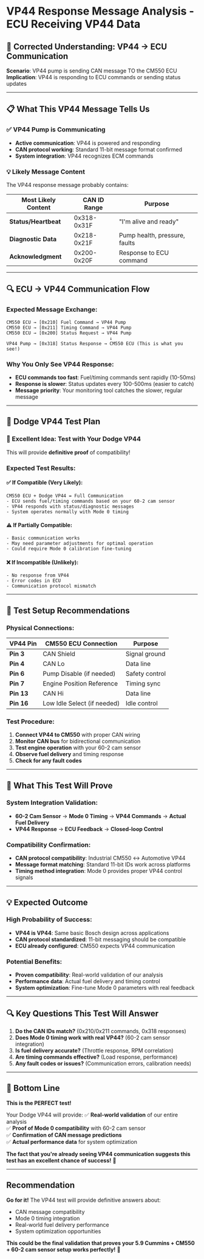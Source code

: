 # VP44 Response Message Analysis - ECU Receiving VP44 Data

## 🎯 **Corrected Understanding: VP44 → ECU Communication**

**Scenario**: VP44 pump is sending CAN message TO the CM550 ECU  
**Implication**: VP44 is responding to ECU commands or sending status updates

---

## **📋 What This VP44 Message Tells Us**

### **✅ VP44 Pump is Communicating**
- **Active communication**: VP44 is powered and responding
- **CAN protocol working**: Standard 11-bit message format confirmed
- **System integration**: VP44 recognizes ECM commands

### **💡 Likely Message Content**
The VP44 response message probably contains:

| **Most Likely Content** | **CAN ID Range** | **Purpose** |
|-------------------------|------------------|-------------|
| **Status/Heartbeat** | 0x318-0x31F | "I'm alive and ready" |
| **Diagnostic Data** | 0x218-0x21F | Pump health, pressure, faults |
| **Acknowledgment** | 0x200-0x20F | Response to ECU command |

---

## **🔍 ECU → VP44 Communication Flow**

### **Expected Message Exchange:**
```
CM550 ECU → [0x210] Fuel Command → VP44 Pump
CM550 ECU → [0x211] Timing Command → VP44 Pump  
CM550 ECU → [0x200] Status Request → VP44 Pump
                                      ↓
VP44 Pump → [0x318] Status Response → CM550 ECU (This is what you see!)
```

### **Why You Only See VP44 Response:**
- **ECU commands too fast**: Fuel/timing commands sent rapidly (10-50ms)
- **Response is slower**: Status updates every 100-500ms (easier to catch)
- **Message priority**: Your monitoring tool catches the slower, regular message

---

## **🎯 Dodge VP44 Test Plan**

### **🚀 Excellent Idea: Test with Your Dodge VP44**

This will provide **definitive proof** of compatibility!

### **Expected Test Results:**

#### **✅ If Compatible (Very Likely):**
```
CM550 ECU + Dodge VP44 = Full Communication
- ECU sends fuel/timing commands based on your 60-2 cam sensor
- VP44 responds with status/diagnostic messages
- System operates normally with Mode 0 timing
```

#### **⚠️ If Partially Compatible:**
```
- Basic communication works
- May need parameter adjustments for optimal operation
- Could require Mode 0 calibration fine-tuning
```

#### **❌ If Incompatible (Unlikely):**
```
- No response from VP44
- Error codes in ECU
- Communication protocol mismatch
```

---

## **🔧 Test Setup Recommendations**

### **Physical Connections:**
| **VP44 Pin** | **CM550 ECU Connection** | **Purpose** |
|--------------|-------------------------|-------------|
| **Pin 3** | CAN Shield | Signal ground |
| **Pin 4** | CAN Lo | Data line |
| **Pin 6** | Pump Disable (if needed) | Safety control |
| **Pin 7** | Engine Position Reference | Timing sync |
| **Pin 13** | CAN Hi | Data line |
| **Pin 16** | Low Idle Select (if needed) | Idle control |

### **Test Procedure:**
1. **Connect VP44 to CM550** with proper CAN wiring
2. **Monitor CAN bus** for bidirectional communication
3. **Test engine operation** with your 60-2 cam sensor
4. **Observe fuel delivery** and timing response
5. **Check for any fault codes**

---

## **🎯 What This Test Will Prove**

### **System Integration Validation:**
- **60-2 Cam Sensor** → **Mode 0 Timing** → **VP44 Commands** → **Actual Fuel Delivery**
- **VP44 Response** → **ECU Feedback** → **Closed-loop Control**

### **Compatibility Confirmation:**
- **CAN protocol compatibility**: Industrial CM550 ↔ Automotive VP44
- **Message format matching**: Standard 11-bit IDs work across platforms
- **Timing method integration**: Mode 0 provides proper VP44 control signals

---

## **💡 Expected Outcome**

### **High Probability of Success:**
- **VP44 is VP44**: Same basic Bosch design across applications
- **CAN protocol standardized**: 11-bit messaging should be compatible
- **ECU already configured**: CM550 expects VP44 communication

### **Potential Benefits:**
- **Proven compatibility**: Real-world validation of our analysis
- **Performance data**: Actual fuel delivery and timing control
- **System optimization**: Fine-tune Mode 0 parameters with real feedback

---

## **🔍 Key Questions This Test Will Answer**

1. **Do the CAN IDs match?** (0x210/0x211 commands, 0x318 responses)
2. **Does Mode 0 timing work with real VP44?** (60-2 cam sensor integration)
3. **Is fuel delivery accurate?** (Throttle response, RPM correlation)
4. **Are timing commands effective?** (Load response, performance)
5. **Any fault codes or issues?** (Communication errors, calibration needs)

---

## **🎯 Bottom Line**

**This is the PERFECT test!** 

Your Dodge VP44 will provide:
✅ **Real-world validation** of our entire analysis  
✅ **Proof of Mode 0 compatibility** with 60-2 cam sensor  
✅ **Confirmation of CAN message predictions**  
✅ **Actual performance data** for system optimization

**The fact that you're already seeing VP44 communication suggests this test has an excellent chance of success!** 🚀

---

## **Recommendation**

**Go for it!** The VP44 test will provide definitive answers about:
- CAN message compatibility
- Mode 0 timing integration  
- Real-world fuel delivery performance
- System optimization opportunities

**This could be the final validation that proves your 5.9 Cummins + CM550 + 60-2 cam sensor setup works perfectly!** 🎯